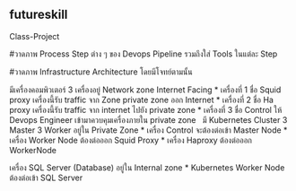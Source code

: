 ## futureskill
Class-Project

#วาดภาพ Process Step ต่าง ๆ ของ Devops Pipeline รวมถึงใส่ Tools ในแต่ละ Step

#วาดภาพ Infrastructure Architecture โดยมีโจทย์ตามนั้น

มีเครื่องคอมพิวเตอร์ 3 เครื่องอยู่ Network zone Internet Facing 
    * เครื่องที่ 1 ชื่อ Squid proxy เครื่องนี้รับ traffic จาก Zone private zone ออก Internet 
    * เครื่องที่ 2 ชื่อ Ha proxy เครื่องนี้รับ traffic จาก internet ไปยัง private zone 
    * เครื่องที่ 3 ชื่อ Control ให้ Devops Engineer เข้ามาควบคุมเครื่องภายใน private zone
 
มี Kubernetes Cluster 3 Master 3 Worker อยู่ใน Private Zone 
    * เครื่อง Control จะต้องต่อเข้า Master Node 
    * เครื่อง Worker Node ต้องต่อออก Squid Proxy 
    * เครื่อง Haproxy ต้องต่อออก WorkerNode

เครื่อง SQL Server (Database) อยู่ใน Internal zone
    * Kubernetes Worker Node ต้องต่อเข้า SQL Server
